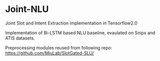 # Joint-NLU
Joint Slot and Intent Extraction implementation in Tensorflow2.0

Implementation of Bi-LSTM based NLU baseline, evaulated on Snips and ATIS datasets.

Preprocessing modules reused from following repo:
https://github.com/MiuLab/SlotGated-SLU/
